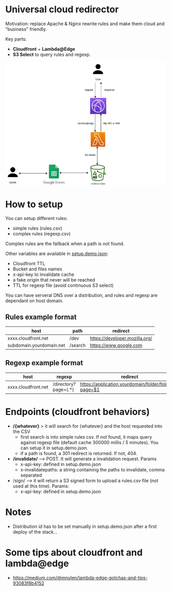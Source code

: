 # Universal cloud redirector

Motivation: replace Apache & Nginx rewrite rules and make them cloud and "business" friendly.

Key parts:

* **Cloudfront** + **Lambda@Edge** 
* **S3 Select** to query rules and regexp.

![](docs/cloud-redirect.png)

# How to setup

You can setup different rules:

* simple rules (rules.csv)
* complex rules (regexp.csv)

Complex rules are the fallback when a path is not found.

Other variables are available in [setup.demo.json](setup.demo.json):

* Cloudfront TTL
* Bucket and files names
* x-api-key to invalidate cache
* a fake origin that never will be reached 
* TTL for regexp file (avoid continuous S3 select)

You can have serveral DNS over a distribution, and rules and regexp are dependant on host domain.

## Rules example format

host                            | path                     | redirect
--------------------------------|--------------------------|------------------------
xxxx.cloudfront.net             | /dev                     | https://developer.mozilla.org/  
subdomain.yourdomain.net        | /search                  | https://www.google.com  

## Regexp example format

host                            | regexp                   | redirect
--------------------------------|--------------------------|------------------------
xxxx.cloudfront.net             | /directory?page=(.*)     | https://application.yourdomain/folder/folder1/?page=$1  


# Endpoints (cloudfront behaviors)

* **/{whatever}** > it will search for {whatever} and the host requested into the CSV
    * first search is into simple rules csv. If not found, it maps query against regexp file (default cache 300000 millis / 5 minutes). You can setup it in setup.demo.json.
    * if a path is found, a 301 redirect is returned. If not, 404. 
* **/invalidate/** --> POST. It will generate a invalidation request. Params
    * x-api-key: defined in setup.demo.json
    * x-invalidatepaths: a string containing the paths to invalidate, comma separated
* /sign/ --> it will return a S3 signed form to upload a rules.csv file (not used at this time). Params:
    * x-api-key: defined in setup.demo.json

# Notes

* Distribution id has to be set manually in setup.demo.json after a first deploy of the stack... 

# Some tips about cloudfront and lambda@edge

* https://medium.com/@mnylen/lambda-edge-gotchas-and-tips-93083f8b4152
